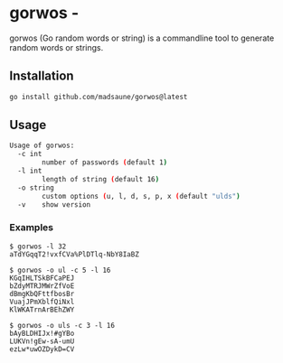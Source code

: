 # gorwos -

gorwos (Go random words or string) is a commandline tool to generate random words or strings.

## Installation

```bash
go install github.com/madsaune/gorwos@latest
```

## Usage

```bash
Usage of gorwos:
  -c int
        number of passwords (default 1)
  -l int
        length of string (default 16)
  -o string
        custom options (u, l, d, s, p, x (default "ulds")
  -v    show version
```

### Examples

```plaintext
$ gorwos -l 32
aTdYGqqT2!vxfCVa%PlDTlq-NbY8IaBZ

$ gorwos -o ul -c 5 -l 16
KGqIHLTSkBFCaPEJ
bZdyMTRJMWrZfVoE
dBmgKbQFttfbosBr
VuajJPmXblfQiNxl
KlWKATrnArBEhZWY

$ gorwos -o uls -c 3 -l 16
bAyBLDHIJx!#gYBo
LUKVn!gEw-sA-umU
ezLw*uwOZDykD=CV
```
